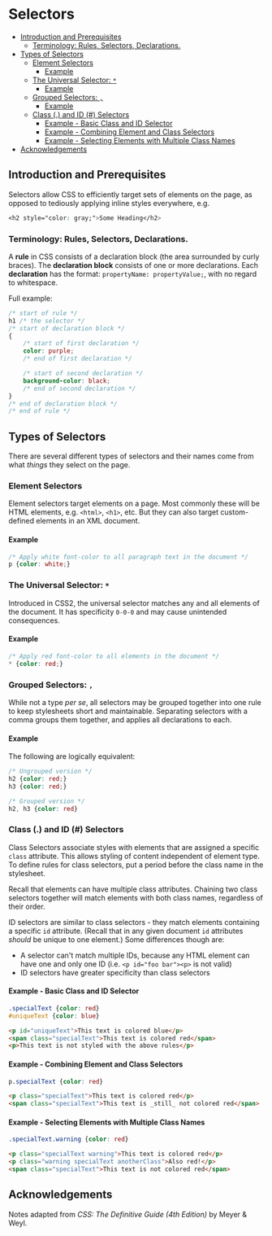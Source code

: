 # Selectors <!-- omit in TOC -->

- [Introduction and Prerequisites](#Introduction-and-Prerequisites)
  - [Terminology: Rules, Selectors, Declarations.](#Terminology-Rules-Selectors-Declarations)
- [Types of Selectors](#Types-of-Selectors)
  - [Element Selectors](#Element-Selectors)
    - [Example](#Example)
  - [The Universal Selector: `*`](#The-Universal-Selector-)
    - [Example](#Example-1)
  - [Grouped Selectors: `,`](#Grouped-Selectors-)
    - [Example](#Example-2)
  - [Class (.) and ID (#) Selectors](#Class--and-ID--Selectors)
    - [Example - Basic Class and ID Selector](#Example---Basic-Class-and-ID-Selector)
    - [Example - Combining Element and Class Selectors](#Example---Combining-Element-and-Class-Selectors)
    - [Example - Selecting Elements with Multiple Class Names](#Example---Selecting-Elements-with-Multiple-Class-Names)
- [Acknowledgements](#Acknowledgements)

## Introduction and Prerequisites
Selectors allow CSS to efficiently target sets of elements on the page, as opposed to tediously applying inline styles everywhere, e.g. 
```css
<h2 style="color: gray;">Some Heading</h2>
```

### Terminology: Rules, Selectors, Declarations.
A **rule** in CSS consists of a declaration block (the area surrounded by curly braces). The **declaration block** consists of one or more declarations. Each **declaration** has the format: `propertyName: propertyValue;`, with no regard to whitespace.

Full example:

```css
/* start of rule */
h1 /* the selector */
/* start of declaration block */
{
    /* start of first declaration */
    color: purple;
    /* end of first declaration */

    /* start of second declaration */
    background-color: black;
    /* end of second declaration */
}
/* end of declaration block */
/* end of rule */
```
## Types of Selectors

There are several different types of selectors and their names come from what *things* they select on the page.

### Element Selectors
Element selectors target elements on a page. Most commonly these will be HTML elements, e.g. `<html>`, `<h1>`, etc. But they can also target custom-defined elements in an XML document. 

#### Example
```css
/* Apply white font-color to all paragraph text in the document */
p {color: white;}
```

### The Universal Selector: `*`
Introduced in CSS2, the universal selector matches any and all elements of the document. It has specificity `0-0-0` and may cause unintended consequences.

#### Example
```css
/* Apply red font-color to all elements in the document */
* {color: red;}
```

### Grouped Selectors: `,`
While not a type *per se*, all selectors may be grouped together into one rule to keep stylesheets short and maintainable. Separating selectors with a comma groups them together, and applies all declarations to each.

#### Example
The following are logically equivalent:
```css
/* Ungrouped version */
h2 {color: red;}
h3 {color: red;}

/* Grouped version */
h2, h3 {color: red}
```

### Class (.) and ID (#) Selectors
Class Selectors associate styles with elements that are assigned a specific `class` attribute. This allows styling of content independent of element type. To define rules for class selectors, put a period before the class name in the stylesheet.

Recall that elements can have multiple class attributes. Chaining two class selectors together will match elements with both class names, regardless of their order. 

ID selectors are similar to class selectors - they match elements containing a specific `id` attribute. (Recall that in any given document `id` attributes *should* be unique to one element.) Some differences though are:
* A selector can't match multiple IDs, because any HTML element can have one and only one ID (i.e. `<p id="foo bar"><p>` is not valid)
* ID selectors have greater specificity than class selectors

#### Example - Basic Class and ID Selector
```css
.specialText {color: red}
#uniqueText {color: blue}
```

```html
<p id="uniqueText">This text is colored blue</p>
<span class="specialText">This text is colored red</span>
<p>This text is not styled with the above rules</p> 
```

#### Example - Combining Element and Class Selectors
```css
p.specialText {color: red}
```

```html
<p class="specialText">This text is colored red</p>
<span class="specialText">This text is _still_ not colored red</span> 
```

#### Example - Selecting Elements with Multiple Class Names
```css
.specialText.warning {color: red}
```

```html
<p class="specialText warning">This text is colored red</p>
<p class="warning specialText anotherClass">Also red!</p>
<span class="specialText">This text is not colored red</span> 
```


## Acknowledgements

Notes adapted from *CSS: The Definitive Guide (4th Edition)* by Meyer & Weyl.